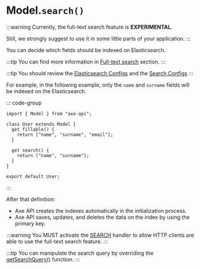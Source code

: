 # Model.`search()` <Badge type="warning" text="experimental" />

:::warning
Currently, the full-text search feature is **EXPERIMENTAL**.

Still, we strongly suggest to use it in some little parts of your application.
:::

You can decide which fields should be indexed on Elasticsearch.

:::tip
You can find more information in [Full-text search](/learn/full-text-search) section.
:::

:::tip
You should review the [Elasticsearch Configs](/reference/elastic-search-configs) and the [Search Configs](/reference/search-configs)
:::

For example, in the following example, only the `name` and `surname` fields will be indexed on the Elasticsearch.

::: code-group

```ts{8-10} [app/v1/Models/User.ts]
import { Model } from "axe-api";

class User extends Model {
  get fillable() {
    return ["name", "surname", "email"];
  }

  get search() {
    return ["name", "surname"];
  }
}

export default User;
```

:::

After that definition:

- Axe API creates the indexes automatically in the initialization process.
- Axe API saves, updates, and deletes the data on the index by using the primary key.

:::warning
You MUST activate the [SEARCH](/reference/handlers-search-handler) handler to allow HTTP clients are able to use the full-text search feature.
:::

:::tip
You can manipulate the search query by overriding the [getSearchQuery()](/reference/model-get-search-query) function.
:::
